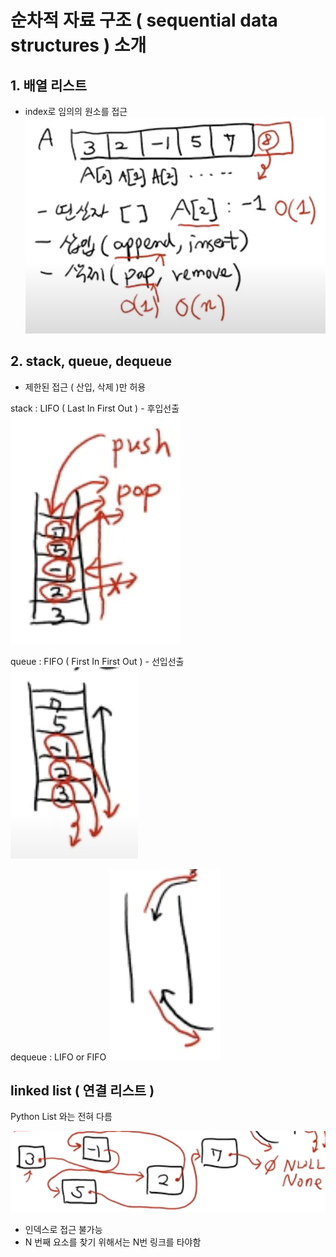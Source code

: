 # 순차적 자료 구조 ( sequential data structures ) 소개

## 1. 배열 리스트

- index로 임의의 원소를 접근
  ![alt text](image-8.png)

## 2. stack, queue, dequeue

- 제한된 접근 ( 산입, 삭제 )만 허용

stack : LIFO ( Last In First Out ) - 후입선출
![alt text](image-9.png)

queue : FIFO ( First In First Out ) - 선입선출  
![alt text](image-10.png)

dequeue : LIFO or FIFO
![alt text](image-11.png)

## linked list ( 연결 리스트 )

Python List 와는 전혀 다름

![alt text](image-12.png)

- 인덱스로 접근 불가능
- N 번째 요소를 찾기 위해서는 N번 링크를 타야함
